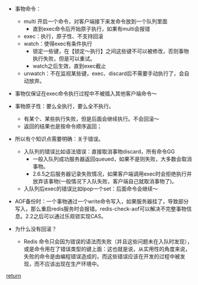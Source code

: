 * 事物命令：
    * multi 开启一个命令，对客户端接下来发命令放到一个队列里面
        * 直到exec命令后开始原子执行，如果有multi会报错
    * exec：执行，原子性、不支持回滚
    * watch：使得exec有条件执行
        * 锁定一些键，在【锁定～执行】之间这些键不可以被修改，否则事物执行失败，但是可以重试。
        * watch之后生效，直到exec截止
    * unwatch：不在监视某些键，exec、discard后不需要手动执行了，会自动放弃。
* 事物仅保证在exec命令执行过程中不被插入其他客户端命令～
* 事物原子性：要么全执行，要么全不执行。
    * 有某个、某些执行失败，但是后面会继续执行。不会回滚～
    * 返回的结果也是按命令顺序返回；
* 所以有个知识点需要明确：关于错误。
    * 入队列的错误比如语法错误：直接取消事物discard，所有命令GG
        * 一般入队列成功服务器返回queued，如果不是则失败，大多数会取消事物。
        * 2.6.5之后服务器记录失败情况，如果客户端调用exec时会拒绝执行并放弃该事物(一般情况下入队失败，客户端自己就取消事物了)。
    * 入队列后exec的错误比如lpop一个set：后面命令会继续～

* AOF备份时：一个事物通过一个write命令写入，如果服务器挂了，导致部分写入，那么重启redis服务时会报错。redis-check-aof可以解决不完整事物信息。2.2之后可以通过乐观锁实现CAS。
* 为什么没有回滚？
    * Redis 命令只会因为错误的语法而失败（并且这些问题未在入队时发现），或是命令用在了错误类型的键上面：这也就是说，从实用性的角度来说，失败的命令是由编程错误造成的，而这些错误应该在开发的过程中被发现，而不应该出现在生产环境中。



[return](README.md)